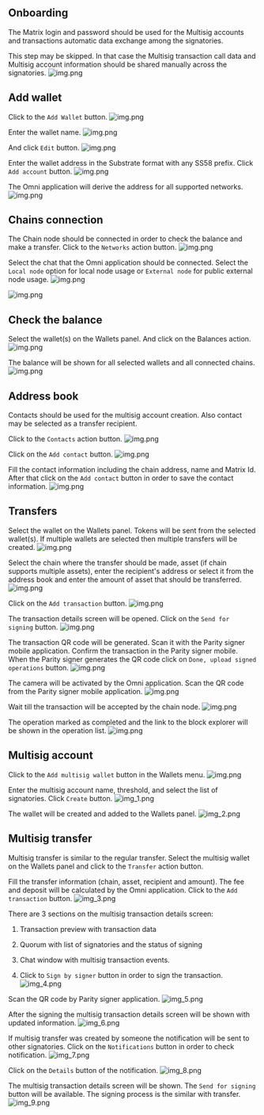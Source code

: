 ## Onboarding
The Matrix login and password should be used for the Multisig accounts and
transactions automatic data exchange among the signatories.

This step may be skipped. In that case the Multisig transaction call data and
Multisig account information should be shared manually across the signatories.
![img.png](tutorial/onboarding.png)

## Add wallet
Click to the `Add Wallet` button.
![img.png](tutorial/wallet_1.png)

Enter the wallet name.
![img.png](tutorial/wallet_2.png)

And click `Edit` button.
![img.png](tutorial/wallet_3.png)

Enter the wallet address in the Substrate format with any SS58 prefix.
Click `Add account` button.
![img.png](tutorial/wallet_4.png)

The Omni application will derive the address for all supported networks.
![img.png](tutorial/wallet_5.png)

## Chains connection
The Chain node should be connected in order to check the balance and make a transfer.
Click to the `Networks` action button.
![img.png](tutorial/network_1.png)

Select the chat that the Omni application should be connected.
Select the `Local node` option for local node usage or `External node`
for public external node usage.
![img.png](tutorial/network_2.png)

![img.png](tutorial/network_3.png)

## Check the balance
Select the wallet(s) on the Wallets panel. And click on the Balances action.
![img.png](tutorial/balances_1.png)

The balance will be shown for all selected wallets and all connected chains.
![img.png](tutorial/balances_2.png)

## Address book
Contacts should be used for the multisig account creation.
Also contact may be selected as a transfer recipient.

Click to the `Contacts` action button.
![img.png](tutorial/contacts_1.png)

Click on the `Add contact` button.
![img.png](tutorial/contacts_2.png)

Fill the contact information including the chain address, name and Matrix Id.
After that click on the `Add contact` button in order to save the contact information.
![img.png](tutorial/contacts_3.png)

## Transfers
Select the wallet on the Wallets panel. Tokens will be sent from the selected wallet(s).
If multiple wallets are selected then multiple transfers will be created.
![img.png](tutorial/transfers_1.png)

Select the chain where the transfer should be made, asset (if chain supports multiple assets),
enter the recipient's address or select it from the address book and enter the amount of asset that should be transferred.
![img.png](tutorial/transfers_2.png)

Click on the `Add transaction` button.
![img.png](tutorial/transfers_3.png)

The transaction details screen will be opened.
Click on the `Send for signing` button.
![img.png](tutorial/transfers_4.png)

The transaction QR code will be generated. Scan it with the Parity signer mobile application.
Confirm the transaction in the Parity signer mobile. When the Parity signer generates the QR code
click on `Done, upload signed operations` button.
![img.png](tutorial/transfers_5.png)

The camera will be activated by the Omni application. Scan the QR code from the Parity signer mobile application.
![img.png](tutorial/transfers_6.png)

Wait till the transaction will be accepted by the chain node.
![img.png](tutorial/transfers_7.png)

The operation marked as completed and the link to the block explorer will be shown in the operation list.
![img.png](tutorial/transfers_8.png)

## Multisig account
Click to the `Add multisig wallet` button in the Wallets menu.
![img.png](tutorial/mst_account_1.png)

Enter the multisig account name, threshold, and select the list of signatories.
Click `Create` button.
![img_1.png](tutorial/mst_account_2.png)

The wallet will be created and added to the Wallets panel.
![img_2.png](tutorial/mst_account_3.png)

## Multisig transfer
Multisig transfer is similar to the regular transfer. Select the multisig wallet
on the Wallets panel and click to the `Transfer` action button.

Fill the transfer information (chain, asset, recipient and amount). The fee and deposit will be calculated by the Omni application.
Click to the `Add transaction` button.
![img_3.png](tutorial/mst_transfer_1.png)

There are 3 sections on the multisig transaction details screen:
1. Transaction preview with transaction data
2. Quorum with list of signatories and the status of signing
3. Chat window with multisig transaction events.

4. Click to `Sign by signer` button in order to sign the transaction.
   ![img_4.png](tutorial/mst_transfer_2.png)

Scan the QR code by Parity signer application.
![img_5.png](tutorial/mst_transfer_3.png)

After the signing the multisig transaction details screen will be shown with updated
information.
![img_6.png](tutorial/mst_transfer_4.png)

If multisig transfer was created by someone the notification will be sent to other signatories.
Click on the `Notifications` button in order to check notification.
![img_7.png](tutorial/mst_transfer_5.png)

Click on the `Details` button of the notification.
![img_8.png](tutorial/mst_transfer_6.png)

The multisig transaction details screen will be shown. The `Send for signing` button
will be available. The signing process is the similar with transfer.
![img_9.png](tutorial/mst_transfer_7.png)
